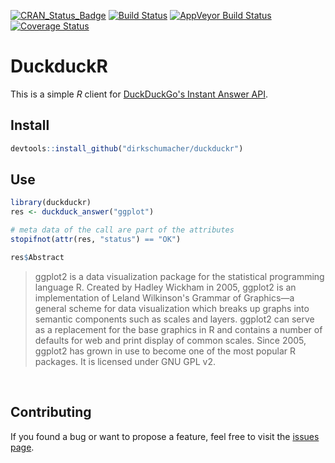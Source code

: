 
[![CRAN\_Status\_Badge](http://www.r-pkg.org/badges/version/duckduckr)](https://cran.r-project.org/package=duckduckr) [![Build Status](https://travis-ci.org/dirkschumacher/duckduckr.svg?branch=master)](https://travis-ci.org/dirkschumacher/duckduckr) [![AppVeyor Build Status](https://ci.appveyor.com/api/projects/status/github/dirkschumacher/duckduckr?branch=master&svg=true)](https://ci.appveyor.com/project/dirkschumacher/duckduckr) [![Coverage Status](https://img.shields.io/codecov/c/github/dirkschumacher/duckduckr/master.svg)](https://codecov.io/github/dirkschumacher/duckduckr?branch=master)

DuckduckR
=========

This is a simple *R* client for [DuckDuckGo's Instant Answer API](https://duckduckgo.com/api).

Install
-------

``` r
devtools::install_github("dirkschumacher/duckduckr")
```

Use
---

``` r
library(duckduckr)
res <- duckduck_answer("ggplot")

# meta data of the call are part of the attributes
stopifnot(attr(res, "status") == "OK") 
```

``` r
res$Abstract
```

<blockquote>
ggplot2 is a data visualization package for the statistical programming language R. Created by Hadley Wickham in 2005, ggplot2 is an implementation of Leland Wilkinson's Grammar of Graphics—a general scheme for data visualization which breaks up graphs into semantic components such as scales and layers. ggplot2 can serve as a replacement for the base graphics in R and contains a number of defaults for web and print display of common scales. Since 2005, ggplot2 has grown in use to become one of the most popular R packages. It is licensed under GNU GPL v2.
</blockquote>
 

Contributing
------------

If you found a bug or want to propose a feature, feel free to visit the [issues page](https://github.com/dirkschumacher/duckduckr/issues).
